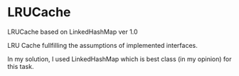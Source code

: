 # LRUCache
LRUCache based on LinkedHashMap ver 1.0

LRU Cache fullfilling the assumptions of implemented interfaces.

In my solution, I used LinkedHashMap which is best class (in my opinion) for this task.

